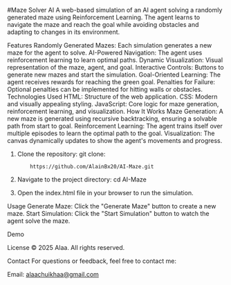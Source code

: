 #Maze Solver AI
A web-based simulation of an AI agent solving a randomly generated maze using Reinforcement Learning. The agent learns to navigate the maze and reach the goal while avoiding obstacles and adapting to changes in its environment.

Features
Randomly Generated Mazes: Each simulation generates a new maze for the agent to solve.
AI-Powered Navigation: The agent uses reinforcement learning to learn optimal paths.
Dynamic Visualization: Visual representation of the maze, agent, and goal.
Interactive Controls: Buttons to generate new mazes and start the simulation.
Goal-Oriented Learning: The agent receives rewards for reaching the green goal.
Penalties for Failure: Optional penalties can be implemented for hitting walls or obstacles.
Technologies Used
HTML: Structure of the web application.
CSS: Modern and visually appealing styling.
JavaScript: Core logic for maze generation, reinforcement learning, and visualization.
How It Works
Maze Generation: A new maze is generated using recursive backtracking, ensuring a solvable path from start to goal.
Reinforcement Learning: The agent trains itself over multiple episodes to learn the optimal path to the goal.
Visualization: The canvas dynamically updates to show the agent's movements and progress.


1) Clone the repository:
git clone:

           https://github.com/AlainBx20/AI-Maze.git


3) Navigate to the project directory:
cd AI-Maze


4) Open the index.html file in your browser to run the simulation.

Usage
Generate Maze: Click the "Generate Maze" button to create a new maze.
Start Simulation: Click the "Start Simulation" button to watch the agent solve the maze.

Demo

License
© 2025 Alaa. All rights reserved.

Contact
For questions or feedback, feel free to contact me:

Email: alaachuikhaa@gmail.com

